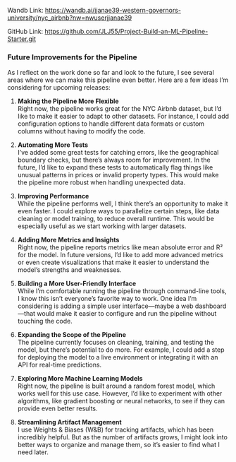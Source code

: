 Wandb Link: https://wandb.ai/jjanae39-western-governors-university/nyc_airbnb?nw=nwuserjjanae39


GitHub Link: https://github.com/JLJ55/Project-Build-an-ML-Pipeline-Starter.git

### Future Improvements for the Pipeline

As I reflect on the work done so far and look to the future, I see several areas where we can make this pipeline even better. Here are a few ideas I’m considering for upcoming releases:

1. **Making the Pipeline More Flexible**  
   Right now, the pipeline works great for the NYC Airbnb dataset, but I’d like to make it easier to adapt to other datasets. For instance, I could add configuration options to handle different data formats or custom columns without having to modify the code.

2. **Automating More Tests**  
   I’ve added some great tests for catching errors, like the geographical boundary checks, but there’s always room for improvement. In the future, I’d like to expand these tests to automatically flag things like unusual patterns in prices or invalid property types. This would make the pipeline more robust when handling unexpected data.

3. **Improving Performance**  
   While the pipeline performs well, I think there’s an opportunity to make it even faster. I could explore ways to parallelize certain steps, like data cleaning or model training, to reduce overall runtime. This would be especially useful as we start working with larger datasets.

4. **Adding More Metrics and Insights**  
   Right now, the pipeline reports metrics like mean absolute error and R² for the model. In future versions, I’d like to add more advanced metrics or even create visualizations that make it easier to understand the model’s strengths and weaknesses.

5. **Building a More User-Friendly Interface**  
   While I’m comfortable running the pipeline through command-line tools, I know this isn’t everyone’s favorite way to work. One idea I’m considering is adding a simple user interface—maybe a web dashboard—that would make it easier to configure and run the pipeline without touching the code.

6. **Expanding the Scope of the Pipeline**  
   The pipeline currently focuses on cleaning, training, and testing the model, but there’s potential to do more. For example, I could add a step for deploying the model to a live environment or integrating it with an API for real-time predictions.

7. **Exploring More Machine Learning Models**  
   Right now, the pipeline is built around a random forest model, which works well for this use case. However, I’d like to experiment with other algorithms, like gradient boosting or neural networks, to see if they can provide even better results.

8. **Streamlining Artifact Management**  
   I use Weights & Biases (W&B) for tracking artifacts, which has been incredibly helpful. But as the number of artifacts grows, I might look into better ways to organize and manage them, so it’s easier to find what I need later.

